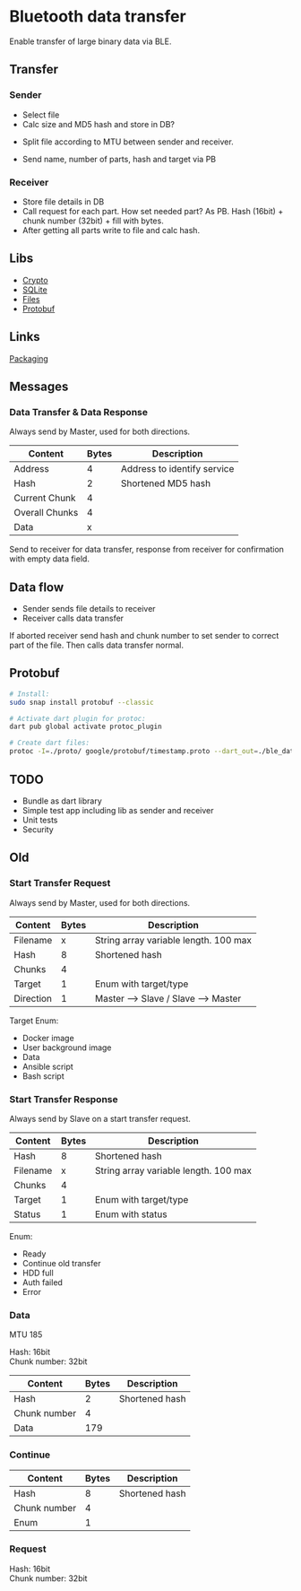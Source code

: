 # Bluetooth data transfer

Enable transfer of large binary data via BLE.

## Transfer

### Sender 

* Select file
* Calc size and MD5 hash and store in DB?
+ Split file according to MTU between sender and receiver.
* Send name, number of parts, hash and target via PB

### Receiver

* Store file details in DB
* Call request for each part. How set needed part? As PB. Hash (16bit) + chunk number (32bit) + fill with bytes.
* After getting all parts write to file and calc hash.

## Libs

* [Crypto](https://pub.dev/packages/crypto)
* [SQLite](https://pub.dev/packages/floor)
* [Files](https://docs.flutter.dev/cookbook/persistence/reading-writing-files)
* [Protobuf](https://developers.google.com/protocol-buffers/docs/darttutorial)

## Links

[Packaging](https://dart.dev/guides/libraries/create-library-packages)

## Messages

### Data Transfer & Data Response

Always send by Master, used for both directions.

| Content        | Bytes | Description                 |
|----------------|-------|-----------------------------|
| Address        |     4 | Address to identify service |
| Hash           |     2 | Shortened MD5 hash          |
| Current Chunk  |     4 |                             |
| Overall Chunks |     4 |                             |
| Data           |     x |                             |

Send to receiver for data transfer, response from receiver for confirmation with empty data field.


## Data flow

* Sender sends file details to receiver
* Receiver calls data transfer

If aborted receiver send hash and chunk number to set sender to correct part of the file. Then calls data transfer normal.


## Protobuf

``` bash
# Install:
sudo snap install protobuf --classic

# Activate dart plugin for protoc:
dart pub global activate protoc_plugin

# Create dart files:
protoc -I=./proto/ google/protobuf/timestamp.proto --dart_out=./ble_data_transfer/lib/generated/proto/ ./proto/*
```

## TODO

* Bundle as dart library
* Simple test app including lib as sender and receiver
* Unit tests
* Security
 

 ## Old

 ### Start Transfer Request

Always send by Master, used for both directions.

| Content      | Bytes | Description                           |
|--------------|-------|---------------------------------------|
| Filename     |     x | String array variable length. 100 max |
| Hash         |     8 | Shortened hash                         |
| Chunks       |     4 |                                       |
| Target       |     1 | Enum with target/type                 |
| Direction    |     1 | Master --> Slave / Slave --> Master   |

Target Enum:
* Docker image
* User background image
* Data
* Ansible script
* Bash script

### Start Transfer Response

Always send by Slave on a start transfer request.

| Content      | Bytes | Description                           |
|--------------|-------|---------------------------------------|
| Hash         |     8 | Shortened hash                        |
| Filename     |     x | String array variable length. 100 max |
| Chunks       |     4 |                                       |
| Target       |     1 | Enum with target/type                 |
| Status       |     1 | Enum with status                      |

Enum:
* Ready
* Continue old transfer
* HDD full
* Auth failed
* Error

### Data

MTU 185

Hash:           16bit      
Chunk number:   32bit

| Content      | Bytes | Description    |
|--------------|-------|----------------|
| Hash         |     2 | Shortened hash |
| Chunk number |     4 |                |
| Data         |   179 |                |

### Continue

| Content      | Bytes | Description    |
|--------------|-------|----------------|
| Hash         |     8 | Shortened hash |
| Chunk number |     4 |                |
| Enum         |     1 |                |


### Request

Hash:           16bit      
Chunk number:   32bit
